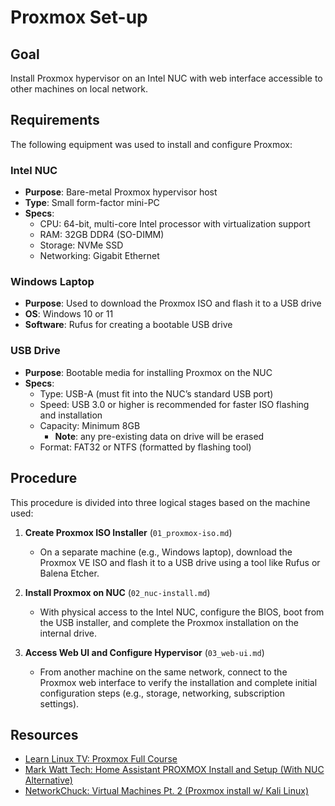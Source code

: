 # Proxmox Set-up

## Goal
Install Proxmox hypervisor on an Intel NUC with web interface accessible to other machines on local network.

## Requirements

The following equipment was used to install and configure Proxmox:

### Intel NUC

- **Purpose**: Bare-metal Proxmox hypervisor host
- **Type**: Small form-factor mini-PC
- **Specs**:
    - CPU: 64-bit, multi-core Intel processor with virtualization support
    - RAM: 32GB DDR4 (SO-DIMM)
    - Storage: NVMe SSD
    - Networking: Gigabit Ethernet

### Windows Laptop
- **Purpose**: Used to download the Proxmox ISO and flash it to a USB drive
- **OS**: Windows 10 or 11
- **Software**: Rufus for creating a bootable USB drive

### USB Drive
- **Purpose**: Bootable media for installing Proxmox on the NUC
- **Specs**:
    - Type: USB-A (must fit into the NUC’s standard USB port)
    - Speed: USB 3.0 or higher is recommended for faster ISO flashing and installation
    - Capacity: Minimum 8GB
        - **Note**: any pre-existing data on drive will be erased
    - Format: FAT32 or NTFS (formatted by flashing tool)

## Procedure

This procedure is divided into three logical stages based on the machine used:

1. **Create Proxmox ISO Installer** (`01_proxmox-iso.md`)
   - On a separate machine (e.g., Windows laptop), download the Proxmox VE ISO and flash it to a USB drive using a tool like Rufus or Balena Etcher.

2. **Install Proxmox on NUC** (`02_nuc-install.md`)
   - With physical access to the Intel NUC, configure the BIOS, boot from the USB installer, and complete the Proxmox installation on the internal drive.

3. **Access Web UI and Configure Hypervisor** (`03_web-ui.md`)
   - From another machine on the same network, connect to the Proxmox web interface to verify the installation and complete initial configuration steps (e.g., storage, networking, subscription settings).

## Resources

- [Learn Linux TV: Proxmox Full Course](https://youtube.com/playlist?list=PLT98CRl2KxKHnlbYhtABg6cF50bYa8Ulo&si=OG2KcEjnQrU8l_qh)
- [Mark Watt Tech: Home Assistant PROXMOX Install and Setup (With NUC Alternative)](https://youtu.be/PrKQkI53xys?si=JC_IZlWFhL1uaeTq)
- [NetworkChuck: Virtual Machines Pt. 2 (Proxmox install w/ Kali Linux)](https://youtu.be/_u8qTN3cCnQ?si=UvFvcBShyHxs4Y3O)
